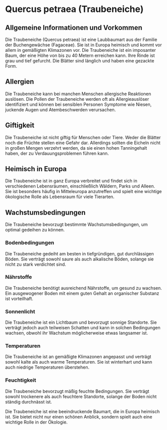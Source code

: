 # Quercus petraea (Traubeneiche)

## Allgemeine Informationen und Vorkommen
Die Traubeneiche (Quercus petraea) ist eine Laubbaumart aus der Familie der Buchengewächse (Fagaceae). Sie ist in Europa heimisch und kommt vor allem in gemäßigten Klimazonen vor. Die Traubeneiche ist ein imposanter Baum, der eine Höhe von bis zu 40 Metern erreichen kann. Ihre Rinde ist grau und tief gefurcht. Die Blätter sind länglich und haben eine gezackte Form.

## Allergien
Die Traubeneiche kann bei manchen Menschen allergische Reaktionen auslösen. Die Pollen der Traubeneiche werden oft als Allergieauslöser identifiziert und können bei sensiblen Personen Symptome wie Niesen, juckende Augen und Atembeschwerden verursachen.

## Giftigkeit
Die Traubeneiche ist nicht giftig für Menschen oder Tiere. Weder die Blätter noch die Früchte stellen eine Gefahr dar. Allerdings sollten die Eicheln nicht in großen Mengen verzehrt werden, da sie einen hohen Tanningehalt haben, der zu Verdauungsproblemen führen kann.

## Heimisch in Europa
Die Traubeneiche ist in ganz Europa verbreitet und findet sich in verschiedenen Lebensräumen, einschließlich Wäldern, Parks und Alleen. Sie ist besonders häufig in Mitteleuropa anzutreffen und spielt eine wichtige ökologische Rolle als Lebensraum für viele Tierarten.

## Wachstumsbedingungen
Die Traubeneiche bevorzugt bestimmte Wachstumsbedingungen, um optimal gedeihen zu können.

### Bodenbedingungen
Die Traubeneiche gedeiht am besten in tiefgründigen, gut durchlässigen Böden. Sie verträgt sowohl saure als auch alkalische Böden, solange sie nicht zu stark verdichtet sind.

### Nährstoffe
Die Traubeneiche benötigt ausreichend Nährstoffe, um gesund zu wachsen. Ein ausgewogener Boden mit einem guten Gehalt an organischer Substanz ist vorteilhaft.

### Sonnenlicht
Die Traubeneiche ist ein Lichtbaum und bevorzugt sonnige Standorte. Sie verträgt jedoch auch teilweisen Schatten und kann in solchen Bedingungen wachsen, obwohl ihr Wachstum möglicherweise etwas langsamer ist.

### Temperaturen
Die Traubeneiche ist an gemäßigte Klimazonen angepasst und verträgt sowohl kalte als auch warme Temperaturen. Sie ist winterhart und kann auch niedrige Temperaturen überstehen.

### Feuchtigkeit
Die Traubeneiche bevorzugt mäßig feuchte Bedingungen. Sie verträgt sowohl trockenere als auch feuchtere Standorte, solange der Boden nicht ständig durchnässt ist.

Die Traubeneiche ist eine beeindruckende Baumart, die in Europa heimisch ist. Sie bietet nicht nur einen schönen Anblick, sondern spielt auch eine wichtige Rolle in der Ökologie.
